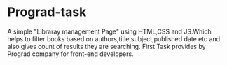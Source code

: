 # Prograd-task



A simple "Libraray management Page" using HTML,CSS and JS.Which helps to filter books based on authors,title,subject,published date etc and also gives count of results they are searching.
First Task provides by Prograd company for front-end developers.
